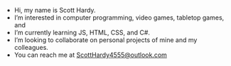 - Hi, my name is Scott Hardy.
- I’m interested in computer programming, video games, tabletop games, and 
- I’m currently learning JS, HTML, CSS, and C#.
- I’m looking to collaborate on personal projects of mine and my colleagues.
- You can reach me at ScottHardy4555@outlook.com

<!---
ScottHardy4555/ScottHardy4555 is a ✨ special ✨ repository because its `README.md` (this file) appears on your GitHub profile.
You can click the Preview link to take a look at your changes.
--->
